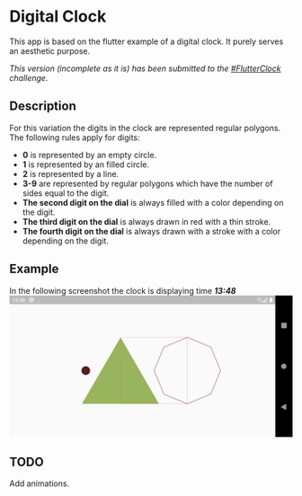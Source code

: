 # Digital Clock

This app is based on the flutter example of a digital clock.
It purely serves an aesthetic purpose.

_This version (incomplete as it is) has been submitted to the [#FlutterClock](https://twitter.com/hashtag/FlutterClock) challenge._


## Description

For this variation the digits in the clock are represented regular polygons.
The following rules apply for digits:

- __0__ is represented by an empty circle.
- __1__ is represented by an filled circle.
- __2__ is represented by a line.
- __3-9__ are represented by regular polygons which have the number of sides equal to the digit.
- __The second digit on the dial__ is always filled with a color depending on the digit.
- __The third digit on the dial__ is always drawn in red with a thin stroke.
- __The fourth digit on the dial__ is always drawn with a stroke with a color depending on the digit.

## Example

In the following screenshot the clock is displaying time __*13:48*__
![FlutterClock](https://github.com/vivascu/flutter_clock/blob/master/clock_face.png)

## TODO

Add animations.
